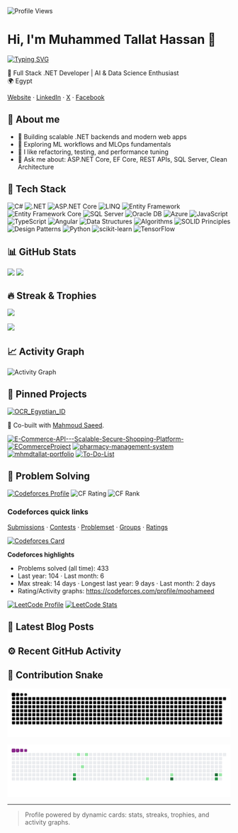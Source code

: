   ![Profile Views](https://komarev.com/ghpvc/?username=MhmdTalat&color=0e75b6&style=flat)

  # Hi, I'm Muhammed Tallat Hassan 👋

  [![Typing SVG](https://readme-typing-svg.demolab.com?font=Fira+Code&pause=1500&color=1AD1FF&center=true&vCenter=true&width=600&lines=Full+Stack+.NET+Developer;AI+%26+Data+Science+Enthusiast;Always+learning+and+improving+myself&v=2)](https://git.io/typing-svg)

  🎯 Full Stack .NET Developer | AI & Data Science Enthusiast  
  🌍 Egypt

  [Website](https://mhmdtallat-portfolio.web.app/) · [LinkedIn](https://www.linkedin.com/in/muhammed-tallat-a440881b7) · [X](https://twitter.com/MHMD_TAL3AT) · [Facebook](https://www.facebook.com/mohamed.Tallat.104203)

  ## 🙋 About me
  - 🔭 Building scalable .NET backends and modern web apps
  - 🤖 Exploring ML workflows and MLOps fundamentals
  - 🧪 I like refactoring, testing, and performance tuning
  - 💬 Ask me about: ASP.NET Core, EF Core, REST APIs, SQL Server, Clean Architecture

  ## 🧰 Tech Stack
  ![C#](https://img.shields.io/badge/C%23-239120?style=flat&logo=csharp&logoColor=white)
  ![.NET](https://img.shields.io/badge/.NET-512BD4?style=flat&logo=dotnet&logoColor=white)
  ![ASP.NET Core](https://img.shields.io/badge/ASP.NET%20Core-5C2D91?style=flat&logo=dotnet&logoColor=white)
  ![LINQ](https://img.shields.io/badge/LINQ-512BD4?style=flat&logo=dotnet&logoColor=white)
  ![Entity Framework](https://img.shields.io/badge/Entity%20Framework-512BD4?style=flat&logo=dotnet&logoColor=white)
  ![Entity Framework Core](https://img.shields.io/badge/EF%20Core-512BD4?style=flat&logo=dotnet&logoColor=white)
  ![SQL Server](https://img.shields.io/badge/SQL%20Server-CC2927?style=flat&logo=microsoftsqlserver&logoColor=white)
  ![Oracle DB](https://img.shields.io/badge/Oracle%20DB-F80000?style=flat&logo=oracle&logoColor=white)
  ![Azure](https://img.shields.io/badge/Azure-0078D4?style=flat&logo=microsoftazure&logoColor=white)
  ![JavaScript](https://img.shields.io/badge/JavaScript-F7DF1E?style=flat&logo=javascript&logoColor=222)
  ![TypeScript](https://img.shields.io/badge/TypeScript-3178C6?style=flat&logo=typescript&logoColor=white)
  ![Angular](https://img.shields.io/badge/Angular-DD0031?style=flat&logo=angular&logoColor=white)
  ![Data Structures](https://img.shields.io/badge/Data%20Structures-0A66C2?style=flat&logoColor=white)
  ![Algorithms](https://img.shields.io/badge/Algorithms-0A66C2?style=flat&logoColor=white)
  ![SOLID Principles](https://img.shields.io/badge/SOLID%20Principles-1ABC9C?style=flat&logoColor=white)
  ![Design Patterns](https://img.shields.io/badge/Design%20Patterns-2C3E50?style=flat&logoColor=white)
  ![Python](https://img.shields.io/badge/Python-3776AB?style=flat&logo=python&logoColor=white)
  ![scikit-learn](https://img.shields.io/badge/scikit--learn-F7931E?style=flat&logo=scikitlearn&logoColor=white)
  ![TensorFlow](https://img.shields.io/badge/TensorFlow-FF6F00?style=flat&logo=tensorflow&logoColor=white)

  ## 📊 GitHub Stats
  <p align="left">
    <img height="160" src="https://github-readme-stats.vercel.app/api?username=MhmdTalat&show_icons=true&theme=tokyonight&hide_border=true" />
    <img height="160" src="https://github-readme-stats.vercel.app/api/top-langs/?username=MhmdTalat&layout=compact&theme=tokyonight&hide_border=true" />
  </p>

  ## 🔥 Streak & Trophies
  <p align="left">
    <img height="160" src="https://streak-stats.demolab.com?user=MhmdTalat&theme=tokyonight&hide_border=true" />
  </p>
  <p align="left">
    <img src="https://github-profile-trophy.vercel.app/?username=MhmdTalat&theme=onedark&no-frame=true&column=7" />
  </p>

  ## 📈 Activity Graph
  ![Activity Graph](https://github-readme-activity-graph.vercel.app/graph?username=MhmdTalat&theme=tokyo-night&hide_border=true)

  ## 📌 Pinned Projects
  [![OCR_Egyptian_ID](https://github-readme-stats.vercel.app/api/pin/?username=mahmoud6171&repo=OCR_Egyptian_ID&theme=tokyonight)](https://github.com/mahmoud6171/OCR_Egyptian_ID)

  🤝 Co-built with [Mahmoud Saeed](https://github.com/mahmoud6171).

  [![E-Commerce-API---Scalable-Secure-Shopping-Platform-](https://github-readme-stats.vercel.app/api/pin/?username=MhmdTalat&repo=E-Commerce-API---Scalable-Secure-Shopping-Platform-&theme=tokyonight)](https://github.com/MhmdTalat/E-Commerce-API---Scalable-Secure-Shopping-Platform-)
  [![ECommerceProject](https://github-readme-stats.vercel.app/api/pin/?username=MhmdTalat&repo=ECommerceProject&theme=tokyonight)](https://github.com/MhmdTalat/ECommerceProject)
  [![pharmacy-management-system](https://github-readme-stats.vercel.app/api/pin/?username=MhmdTalat&repo=pharmacy-management-system&theme=tokyonight)](https://github.com/MhmdTalat/pharmacy-management-system)
  [![mhmdtallat-portfolio](https://github-readme-stats.vercel.app/api/pin/?username=MhmdTalat&repo=mhmdtallat-portfolio&theme=tokyonight)](https://github.com/MhmdTalat/mhmdtallat-portfolio)
  [![To-Do-List](https://github-readme-stats.vercel.app/api/pin/?username=MhmdTalat&repo=To-Do-List&theme=tokyonight)](https://github.com/MhmdTalat/To-Do-List)

  ## 🧩 Problem Solving
  [![Codeforces Profile](https://img.shields.io/badge/Codeforces-Profile-1F8ACB?style=flat&logo=codeforces&logoColor=white)](https://codeforces.com/profile/moohameed)
  ![CF Rating](https://img.shields.io/badge/dynamic/json?cacheSeconds=300&url=https://codeforces.com/api/user.info%3Fhandles%3Dmoohameed&query=$.result[0].rating&label=Codeforces%20Rating&logo=codeforces&color=1F8ACB&v=2)
  ![CF Rank](https://img.shields.io/badge/dynamic/json?cacheSeconds=300&url=https://codeforces.com/api/user.info%3Fhandles%3Dmoohameed&query=$.result[0].rank&label=Codeforces%20Rank&logo=codeforces&color=1F8ACB&v=2)

  ### Codeforces quick links
  [Submissions](https://codeforces.com/submissions/moohameed) · [Contests](https://codeforces.com/contests/with/moohameed) · [Problemset](https://codeforces.com/problemset) · [Groups](https://codeforces.com/groups) · [Ratings](https://codeforces.com/ratings)

  [![Codeforces Card](https://codeforces-readme-stats.vercel.app/api/card?username=moohameed&theme=tokyonight)](https://codeforces.com/profile/moohameed)

  **Codeforces highlights**
  - Problems solved (all time): <!-- CF_SOLVED_START -->433<!-- CF_SOLVED_END -->
  - Last year: <!-- CF_SOLVED_365_START -->104<!-- CF_SOLVED_365_END --> · Last month: <!-- CF_SOLVED_30_START -->6<!-- CF_SOLVED_30_END -->
  - Max streak: <!-- CF_STREAK_ALL_START -->14<!-- CF_STREAK_ALL_END --> days · Longest last year: <!-- CF_STREAK_365_START -->9<!-- CF_STREAK_365_END --> days · Last month: <!-- CF_STREAK_30_START -->2<!-- CF_STREAK_30_END --> days
  - Rating/Activity graphs: https://codeforces.com/profile/moohameed

  [![LeetCode Profile](https://img.shields.io/badge/LeetCode-Profile-FFA116?style=flat&logo=leetcode&logoColor=white)](https://leetcode.com/u/mhmd_Tal3at90/)
  [![LeetCode Stats](https://leetcard.jacoblin.cool/mhmd_Tal3at90?theme=dark&font=Fira%20Code&ext=heatmap&border=0&v=2)](https://leetcode.com/u/mhmd_Tal3at90/)

  ## 📰 Latest Blog Posts
  <!-- BLOG-POST-LIST:START -->
  <!-- BLOG-POST-LIST:END -->

  ## ⚙️ Recent GitHub Activity
  <!--START_SECTION:activity-->
  <!--END_SECTION:activity-->

  ## 🐍 Contribution Snake
  ![GitHub Snake light](https://raw.githubusercontent.com/MhmdTalat/MhmdTalat/output/snake.svg#gh-light-mode-only)

  ![GitHub Snake animated GIF](https://raw.githubusercontent.com/MhmdTalat/MhmdTalat/output/snake.gif)

  ---

  > Profile powered by dynamic cards: stats, streaks, trophies, and activity graphs.
